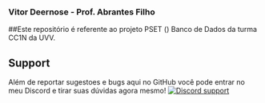 ### Vitor Deernose - Prof. Abrantes Filho

##Este repositório é referente ao projeto PSET () Banco de Dados da turma CC1N da UVV.

## Support

Além de reportar sugestoes e bugs aqui no GitHub você pode entrar no meu Discord e tirar suas dúvidas agora mesmo!
[![Discord support](https://discordapp.com/api/guilds/387315912283521027/widget.png?style=banner2)](https://discord.gg/kWdJFzf4rj)
